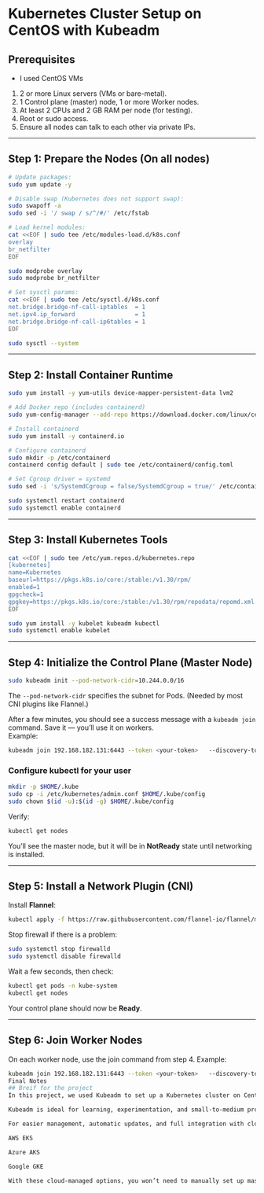 #  Kubernetes Cluster Setup on CentOS with Kubeadm

## Prerequisites
* I used CentOS VMs
1. 2 or more Linux servers (VMs or bare-metal).
2. 1 Control plane (master) node, 1 or more Worker nodes.
3. At least 2 CPUs and 2 GB RAM per node (for testing).
4. Root or sudo access.
5. Ensure all nodes can talk to each other via private IPs.

---

##  Step 1: Prepare the Nodes (On all nodes)
```bash
# Update packages:
sudo yum update -y

# Disable swap (Kubernetes does not support swap):
sudo swapoff -a
sudo sed -i '/ swap / s/^/#/' /etc/fstab

# Load kernel modules:
cat <<EOF | sudo tee /etc/modules-load.d/k8s.conf
overlay
br_netfilter
EOF

sudo modprobe overlay
sudo modprobe br_netfilter

# Set sysctl params:
cat <<EOF | sudo tee /etc/sysctl.d/k8s.conf
net.bridge.bridge-nf-call-iptables  = 1
net.ipv4.ip_forward                 = 1
net.bridge.bridge-nf-call-ip6tables = 1
EOF

sudo sysctl --system
```

---

##  Step 2: Install Container Runtime
```bash
sudo yum install -y yum-utils device-mapper-persistent-data lvm2

# Add Docker repo (includes containerd)
sudo yum-config-manager --add-repo https://download.docker.com/linux/centos/docker-ce.repo

# Install containerd
sudo yum install -y containerd.io

# Configure containerd
sudo mkdir -p /etc/containerd
containerd config default | sudo tee /etc/containerd/config.toml

# Set Cgroup driver = systemd
sudo sed -i 's/SystemdCgroup = false/SystemdCgroup = true/' /etc/containerd/config.toml

sudo systemctl restart containerd
sudo systemctl enable containerd
```

---

##  Step 3: Install Kubernetes Tools
```bash
cat <<EOF | sudo tee /etc/yum.repos.d/kubernetes.repo
[kubernetes]
name=Kubernetes
baseurl=https://pkgs.k8s.io/core:/stable:/v1.30/rpm/
enabled=1
gpgcheck=1
gpgkey=https://pkgs.k8s.io/core:/stable:/v1.30/rpm/repodata/repomd.xml.key
EOF

sudo yum install -y kubelet kubeadm kubectl
sudo systemctl enable kubelet
```

---

##  Step 4: Initialize the Control Plane (Master Node)
```bash
sudo kubeadm init --pod-network-cidr=10.244.0.0/16
```

The `--pod-network-cidr` specifies the subnet for Pods. (Needed by most CNI plugins like Flannel.)

After a few minutes, you should see a success message with a `kubeadm join` command. Save it — you’ll use it on workers.  
Example:
```bash
kubeadm join 192.168.182.131:6443 --token <your-token>   --discovery-token-ca-cert-hash sha256:<your-hash>
```

### Configure kubectl for your user
```bash
mkdir -p $HOME/.kube
sudo cp -i /etc/kubernetes/admin.conf $HOME/.kube/config
sudo chown $(id -u):$(id -g) $HOME/.kube/config
```

Verify:
```bash
kubectl get nodes
```
You’ll see the master node, but it will be in **NotReady** state until networking is installed.

---

##  Step 5: Install a Network Plugin (CNI)
Install **Flannel**:
```bash
kubectl apply -f https://raw.githubusercontent.com/flannel-io/flannel/master/Documentation/kube-flannel.yml
```

Stop firewall if there is a problem:
```bash
sudo systemctl stop firewalld
sudo systemctl disable firewalld
```

Wait a few seconds, then check:
```bash
kubectl get pods -n kube-system
kubectl get nodes
```

Your control plane should now be **Ready**.

---

##  Step 6: Join Worker Nodes
On each worker node, use the join command from step 4. Example:
```bash
kubeadm join 192.168.182.131:6443 --token <your-token>   --discovery-token-ca-cert-hash sha256:<your-hash>
Final Notes
## Breif for the project
In this project, we used Kubeadm to set up a Kubernetes cluster on CentOS from scratch, giving hands-on experience with node management, networking, and deploying applications.

Kubeadm is ideal for learning, experimentation, and small-to-medium projects.

For easier management, automatic updates, and full integration with cloud services, you can use Managed Kubernetes solutions such as:

AWS EKS

Azure AKS

Google GKE

With these cloud-managed options, you won’t need to manually set up master or worker nodes and can focus on deploying applications and managing resources.


